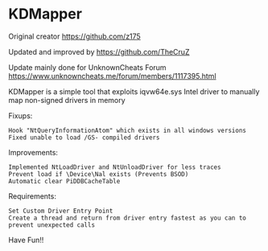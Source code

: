 # KDMapper

Original creator https://github.com/z175

Updated and improved by https://github.com/TheCruZ

Update mainly done for UnknownCheats Forum https://www.unknowncheats.me/forum/members/1117395.html

KDMapper is a simple tool that exploits iqvw64e.sys Intel driver to manually map non-signed drivers in memory

Fixups:

    Hook "NtQueryInformationAtom" which exists in all windows versions
    Fixed unable to load /GS- compiled drivers

Improvements:

	Implemented NtLoadDriver and NtUnloadDriver for less traces
	Prevent load if \Device\Nal exists (Prevents BSOD)
	Automatic clear PiDDBCacheTable
	
Requirements:

    Set Custom Driver Entry Point
    Create a thread and return from driver entry fastest as you can to prevent unexpected calls

Have Fun!!
